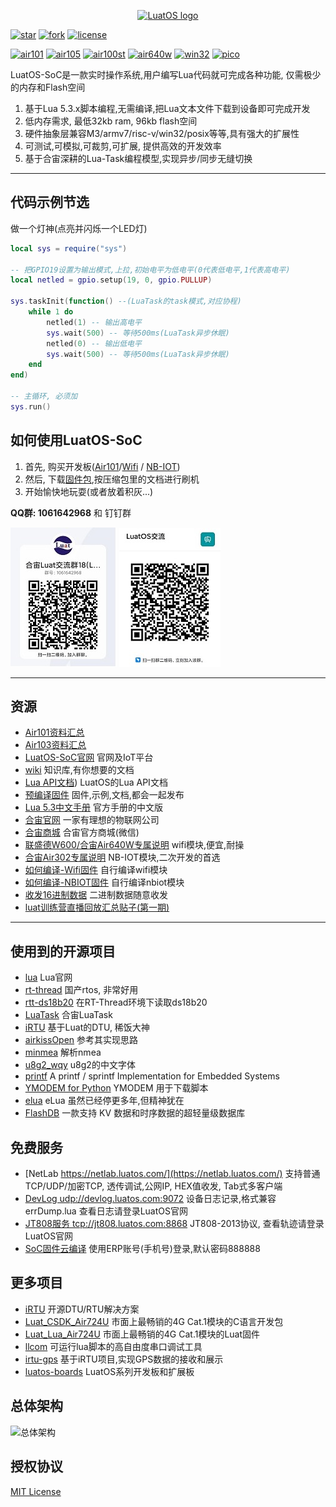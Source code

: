 <p align="center"><a href="#" target="_blank" rel="noopener noreferrer"><img width="100" src="logo.jpg" alt="LuatOS logo"></a></p>

[![star](https://gitee.com/openLuat/LuatOS/badge/star.svg?theme=gvp)](https://gitee.com/openLuat/LuatOS/stargazers)
[![fork](https://gitee.com/openLuat/LuatOS/badge/fork.svg?theme=gvp)](https://gitee.com/openLuat/LuatOS/members)
[![license](https://img.shields.io/github/license/openLuat/LuatOS)](/LICENSE)

[![air101](https://github.com/openLuat/LuatOS/actions/workflows/air101.yml/badge.svg)](https://nightly.link/openLuat/LuatOS/workflows/air101/master)
[![air105](https://github.com/openLuat/LuatOS/actions/workflows/air105.yml/badge.svg)](https://nightly.link/openLuat/LuatOS/workflows/air105/master)
[![air100st](https://github.com/openLuat/LuatOS/actions/workflows/air100st.yml/badge.svg)](https://nightly.link/openLuat/LuatOS/workflows/air100st/master)
[![air640w](https://github.com/openLuat/LuatOS/actions/workflows/air640w.yml/badge.svg)](https://nightly.link/openLuat/LuatOS/workflows/air640w/master)
[![win32](https://github.com/openLuat/LuatOS/actions/workflows/win32.yml/badge.svg)](https://nightly.link/openLuat/LuatOS/workflows/win32/master)
[![pico](https://github.com/openLuat/LuatOS/actions/workflows/pico.yml/badge.svg)](https://nightly.link/openLuat/LuatOS/workflows/pico/master)

LuatOS-SoC是一款实时操作系统,用户编写Lua代码就可完成各种功能, 仅需极少的内存和Flash空间

1. 基于Lua 5.3.x脚本编程,无需编译,把Lua文本文件下载到设备即可完成开发
2. 低内存需求, 最低32kb ram, 96kb flash空间
3. 硬件抽象层兼容M3/armv7/risc-v/win32/posix等等,具有强大的扩展性
4. 可测试,可模拟,可裁剪,可扩展, 提供高效的开发效率
5. 基于合宙深耕的Lua-Task编程模型,实现异步/同步无缝切换

----------------------------------------------------------------------------------

## 代码示例节选

做一个灯神(点亮并闪烁一个LED灯)

```lua
local sys = require("sys")

-- 把GPIO19设置为输出模式,上拉,初始电平为低电平(0代表低电平,1代表高电平)
local netled = gpio.setup(19, 0, gpio.PULLUP)

sys.taskInit(function() --(LuaTask的task模式,对应协程)
    while 1 do
        netled(1) -- 输出高电平
        sys.wait(500) -- 等待500ms(LuaTask异步休眠)
        netled(0) -- 输出低电平
        sys.wait(500) -- 等待500ms(LuaTask异步休眠)
    end
end)

-- 主循环, 必须加
sys.run()
```

## 如何使用LuatOS-SoC

1. 首先, 购买开发板([Air101](https://item.taobao.com/item.htm?id=655594061844)/[Wifi](https://item.taobao.com/item.htm?id=590724913462) / [NB-IOT](https://item.taobao.com/item.htm?id=625893281770&ns=1))
2. 然后, 下载[固件包](https://gitee.com/openLuat/LuatOS/releases),按压缩包里的文档进行刷机
3. 开始愉快地玩耍(或者放着积灰...)

**QQ群: 1061642968** 和 钉钉群

![](images/qq_group.jpg)   ![](images/dingding_group.jpg)

----------------------------------------------------------------------------------
## 资源

* [Air101资料汇总](https://luatos.com/t/air101)
* [Air103资料汇总](https://luatos.com/t/air103)
* [LuatOS-SoC官网](https://www.luatos.com/) 官网及IoT平台
* [wiki](https://wiki.luatos.com) 知识库,有你想要的文档
* [Lua API文档](https://wiki.luatos.com)) LuatOS的Lua API文档
* [预编译固件](https://github.com/openLuat/LuatOS/releases) 固件,示例,文档,都会一起发布
* [Lua 5.3中文手册](https://www.runoob.com/manual/lua53doc/) 官方手册的中文版
* [合宙官网](http://www.openluat.com) 一家有理想的物联网公司
* [合宙商城](http://mall.m.openluat.com) 合宙官方商城(微信)
* [联盛德W600/合宙Air640W专属说明](bsp/air640w/README.md) wifi模块,便宜,耐操
* [合宙Air302专属说明](bsp/air302/README.md) NB-IOT模块,二次开发的首选
* [如何编译-Wifi固件](bsp/air640w/userdoc/how_to_build.md) 自行编译wifi模块
* [如何编译-NBIOT固件](bsp/air302/userdoc/build_from_sdk.md) 自行编译nbiot模块
* [收发16进制数据](http://doc.openluat.com/article/583/0) 二进制数据随意收发
* [luat训练营直播回放汇总贴子(第一期)](https://yajs666.gitee.io/2021/02/03/luat%E8%AE%AD%E7%BB%83%E8%90%A5/)

----------------------------------------------------------------------------------

## 使用到的开源项目

* [lua](https://www.lua.org/) Lua官网
* [rt-thread](https://github.com/RT-Thread/rt-thread) 国产rtos, 非常好用
* [rtt-ds18b20](https://github.com/willianchanlovegithub/ds18b20) 在RT-Thread环境下读取ds18b20
* [LuaTask](https://github.com/openLuat/Luat_2G_RDA_8955) 合宙LuaTask
* [iRTU](https://github.com/hotdll/iRTU) 基于Luat的DTU, 稀饭大神
* [airkissOpen](https://github.com/heyuanjie87/airkissOpen) 参考其实现思路
* [minmea](https://github.com/kosma/minmea) 解析nmea
* [u8g2_wqy](https://github.com/larryli/u8g2_wqy) u8g2的中文字体
* [printf](https://github.com/mpaland/printf) A printf / sprintf Implementation for Embedded Systems
* [YMODEM for Python](https://github.com/alexwoo1900/ymodem) YMODEM 用于下载脚本
* [elua](http://www.eluaproject.net/) eLua 虽然已经停更多年,但精神犹在
* [FlashDB](https://gitee.com/Armink/FlashDB) 一款支持 KV 数据和时序数据的超轻量级数据库

## 免费服务

* [NetLab https://netlab.luatos.com/](https://netlab.luatos.com/) 支持普通TCP/UDP/加密TCP, 透传调试,公网IP, HEX值收发, Tab式多客户端
* [DevLog udp://devlog.luatos.com:9072](#) 设备日志记录,格式兼容errDump.lua 查看日志请登录LuatOS官网
* [JT808服务 tcp://jt808.luatos.com:8868](#) JT808-2013协议, 查看轨迹请登录LuatOS官网
* [SoC固件云编译](https://www.luatos.com) 使用ERP账号(手机号)登录,默认密码888888

## 更多项目

* [iRTU](https://gitee.com/hotdll/iRTU) 开源DTU/RTU解决方案
* [Luat_CSDK_Air724U](https://gitee.com/openLuat/Luat_CSDK_Air724U) 市面上最畅销的4G Cat.1模块的C语言开发包
* [Luat_Lua_Air724U](https://gitee.com/openLuat/Luat_Lua_Air724U) 市面上最畅销的4G Cat.1模块的Luat固件
* [llcom](https://github.com/chenxuuu/llcom) 可运行lua脚本的高自由度串口调试工具
* [irtu-gps](https://gitee.com/wendal/irtu-gps) 基于iRTU项目,实现GPS数据的接收和展示
* [luatos-boards](https://gitee.com/openLuat/luatos-broads) LuatOS系列开发板和扩展板

## 总体架构

![总体架构](system.jpg)

## 授权协议

[MIT License](LICENSE)
